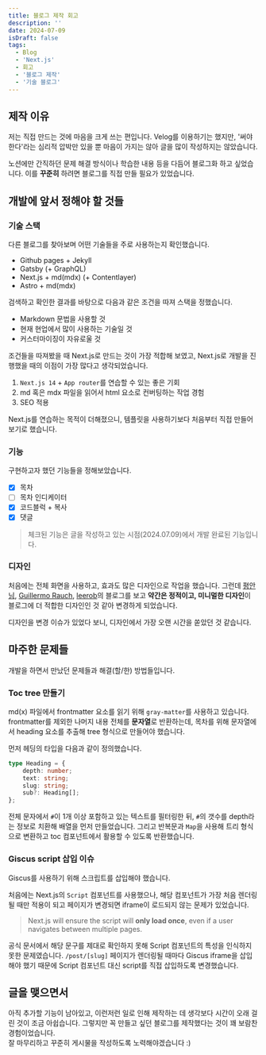 ```yaml
---
title: 블로그 제작 회고
description: ''
date: 2024-07-09
isDraft: false
tags:
  - Blog
  - 'Next.js'
  - 회고
  - '블로그 제작'
  - '기술 블로그'
---
```


## 제작 이유

저는 직접 만드는 것에 마음을 크게 쓰는 편입니다. Velog를 이용하기는 했지만,
'써야 한다'라는 심리적 압박만 있을 뿐 마음이 가지는 않아 글을 많이 작성하지는
않았습니다.

노션에만 간직하던 문제 해결 방식이나 학습한 내용 등을 다듬어 블로그화 하고
싶었습니다. 이를 **꾸준히** 하려면 블로그를 직접 만들 필요가 있었습니다.

## 개발에 앞서 정해야 할 것들

### 기술 스택

다른 블로그를 찾아보며 어떤 기술들을 주로 사용하는지 확인했습니다.

- Github pages + Jekyll
- Gatsby (+ GraphQL)
- Next.js + md(mdx) (+ Contentlayer)
- Astro + md(mdx)

검색하고 확인한 결과를 바탕으로 다음과 같은 조건을 따져 스택을 정했습니다.

- Markdown 문법을 사용할 것
- 현재 현업에서 많이 사용하는 기술일 것
- 커스터마이징이 자유로울 것

조건들을 따져봤을 때 Next.js로 만드는 것이 가장 적합해 보였고, Next.js로 개발을
진행했을 때의 이점이 가장 많다고 생각되었습니다.

1. `Next.js 14` + `App router`를 연습할 수 있는 좋은 기회
2. md 혹은 mdx 파일을 읽어서 html 요소로 컨버팅하는 작업 경험
3. SEO 적용

Next.js를 연습하는 목적이 더해졌으니, 템플릿을 사용하기보다 처음부터 직접
만들어보기로 했습니다.

### 기능

구현하고자 했던 기능들을 정해보았습니다.

- [x] 목차
- [ ] 목차 인디케이터
- [x] 코드블럭 + 복사
- [x] 댓글

> 체크된 기능은 글을 작성하고 있는 시점(2024.07.09)에서 개발 완료된 기능입니다.

### 디자인

처음에는 전체 화면을 사용하고, 효과도 많은 디자인으로 작업을 했습니다. 그런데
[평안님](https://bepyan.me), [Guillermo Rauch](https://rauchg.com),
[leerob](https://leerob.io)의 블로그를 보고 **약간은 정적이고, 미니멀한
디자인**이 블로그에 더 적합한 디자인인 것 같아 변경하게 되었습니다.

디자인을 변경 이슈가 있었다 보니, 디자인에서 가장 오랜 시간을 쏟았던 것
같습니다.

## 마주한 문제들

개발을 하면서 만났던 문제들과 해결(할/한) 방법들입니다.

### Toc tree 만들기

md(x) 파일에서 frontmatter 요소를 읽기 위해 `gray-matter`를 사용하고 있습니다.
frontmatter를 제외한 나머지 내용 전체를 **문자열**로 반환하는데, 목차를 위해
문자열에서 heading 요소를 추출해 tree 형식으로 만들어야 했습니다.

먼저 헤딩의 타입을 다음과 같이 정의했습니다.

```ts
type Heading = {
	depth: number;
	text: string;
	slug: string;
	sub?: Heading[];
};
```

전체 문자에서 `#`이 1개 이상 포함하고 있는 텍스트를 필터링한 뒤, `#`의 갯수를
depth라는 정보로 치환해 배열을 먼저 만들었습니다. 그리고 반복문과 `Map`을 사용해
트리 형식으로 변환하고 toc 컴포넌트에서 활용할 수 있도록 반환했습니다.

### Giscus script 삽입 이슈

Giscus를 사용하기 위해 스크립트를 삽입해야 했습니다.

처음에는 Next.js의 `Script` 컴포넌트를 사용했으나, 해당 컴포넌트가 가장 처음
렌더링될 때만 적용이 되고 페이지가 변경되면 iframe이 로드되지 않는 문제가
있었습니다.

> Next.js will ensure the script will **only load once**, even if a user
> navigates between multiple pages.

공식 문서에서 해당 문구를 제대로 확인하지 못해 Script 컴포넌트의 특성을 인식하지
못한 문제였습니다. `/post/[slug]` 페이지가 렌더링될 때마다 Giscus iframe을
삽입해야 했기 때문에 Script 컴포넌트 대신 script를 직접 삽입하도록 변경했습니다.

## 글을 맺으면서

아직 추가할 기능이 남아있고, 이런저런 일로 인해 제작하는 데 생각보다 시간이 오래
걸린 것이 조금 아쉽습니다. 그렇지만 꼭 만들고 싶던 블로그를 제작했다는 것이 꽤
보람찬 경험이었습니다.<br/>잘 마무리하고 꾸준히 게시물을 작성하도록
노력해야겠습니다 :)
